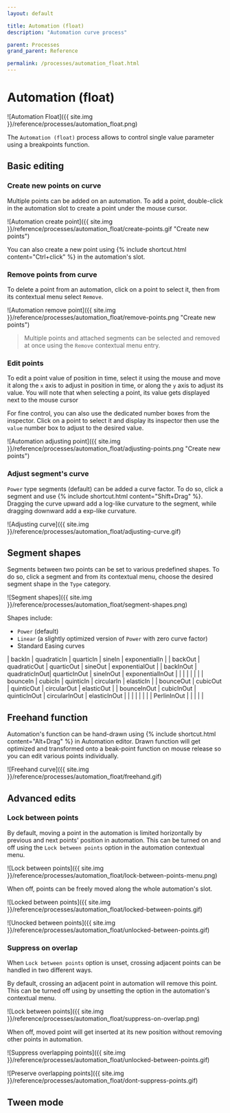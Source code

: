 ```yaml
---
layout: default

title: Automation (float)
description: "Automation curve process"

parent: Processes
grand_parent: Reference

permalink: /processes/automation_float.html
---
```


# Automation (float)

![Automation Float]({{ site.img }}/reference/processes/automation_float.png)

The `Automation (float)` process allows to control single value parameter using a breakpoints function.

## Basic editing

### Create new points on curve

Multiple points can be added on an automation. To add a point, double-click in the automation slot to create a point under the mouse cursor.

![Automation create point]({{ site.img }}/reference/processes/automation_float/create-points.gif "Create new points")

You can also create a new point using {% include shortcut.html content="Ctrl+click" %} in the automation's slot.

### Remove points from curve

To delete a point from an automation, click on a point to select it, then from its contextual menu select `Remove`.

![Automation remove point]({{ site.img }}/reference/processes/automation_float/remove-points.png "Create new points")

> Multiple points and attached segments can be selected and removed at once using the `Remove` contextual menu entry.

### Edit points

To edit a point value of position in time, select it using the mouse and move it along the `x` axis to adjust in position in time, or along the `y` axis to adjust its value. You will note that when selecting a point, its value gets displayed next to the mouse cursor

For fine control, you can also use the dedicated number boxes from the inspector. Click on a point to select it and display its inspector then use the `value` number box to adjust to the desired value.

![Automation adjusting point]({{ site.img }}/reference/processes/automation_float/adjusting-points.png "Create new points")


### Adjust segment's curve

`Power` type segments (default) can be added a curve factor. To do so, click a segment and use {% include shortcut.html content="Shift+Drag" %}. Dragging the curve upward add a log-like curvature to the segment, while dragging downward add a exp-like curvature.

![Adjusting curve]({{ site.img }}/reference/processes/automation_float/adjusting-curve.gif)

## Segment shapes

Segments between two points can be set to various predefined shapes. To do so, click a segment and from its contextual menu, choose the desired segment shape in the `Type` category.

![Segment shapes]({{ site.img }}/reference/processes/automation_float/segment-shapes.png)

Shapes include:

- `Power` (default)
- `Linear` (a slightly optimized version of `Power` with zero curve factor)
- Standard Easing curves

| backIn		| quadraticIn	| quarticIn		| sineIn		| exponentialIn		|
| backOut		| quadraticOut	| quarticOut	| sineOut		| exponentialOut	|
| backInOut		| quadraticInOut| quarticInOut	| sineInOut		| exponentialInOut	|
|				|				|				|				|					|
| bounceIn		| cubicIn		| quinticIn		| circularIn	| elasticIn			|
| bounceOut		| cubicOut		| quinticOut	| circularOut	| elasticOut		|
| bounceInOut	| cubicInOut	| quinticInOut	| circularInOut	| elasticInOut		|
|				|				|				|				|					|
| PerlinInOut	|				|				|				|					|

## Freehand function

Automation's function can be hand-drawn using {% include shortcut.html content="Alt+Drag" %} in Automation editor. Drawn function will get optimized and transformed onto a beak-point function on mouse release so you can edit various points individually.

![Freehand curve]({{ site.img }}/reference/processes/automation_float/freehand.gif)

## Advanced edits

### Lock between points

By default, moving a point in the automation is limited horizontally by previous and next points' position in automation. This can be turned on and off using the `Lock between points` option in the automation contextual menu.

![Lock between points]({{ site.img }}/reference/processes/automation_float/lock-between-points-menu.png)

When off, points can be freely moved along the whole automation's slot.

![Locked between points]({{ site.img }}/reference/processes/automation_float/locked-between-points.gif)

![Unocked between points]({{ site.img }}/reference/processes/automation_float/unlocked-between-points.gif)

### Suppress on overlap

When `Lock between points` option is unset, crossing adjacent points can be handled in two different ways.

By default, crossing an adjacent point in automation will remove this point. This can be turned off using by unsetting the option in the automation's contextual menu.

![Lock between points]({{ site.img }}/reference/processes/automation_float/suppress-on-overlap.png)

When off, moved point will get inserted at its new position without removing other points in automation.

![Suppress overlapping points]({{ site.img }}/reference/processes/automation_float/unlocked-between-points.gif)

![Preserve overlapping points]({{ site.img }}/reference/processes/automation_float/dont-suppress-points.gif)

## Tween mode